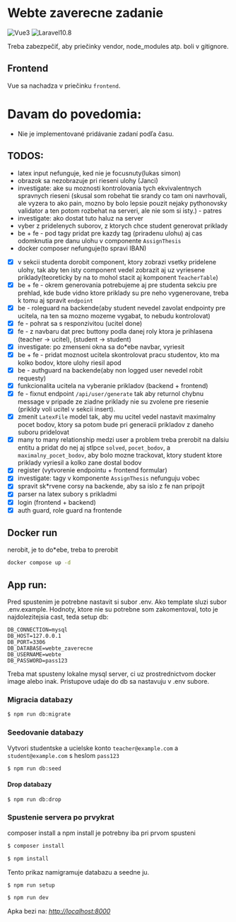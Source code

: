 # Webte zaverecne zadanie

![Vue3](https://img.shields.io/badge/Vue-3-green)
![Laravel10.8](https://img.shields.io/badge/Laravel-10.8-red)

Treba zabezpečiť, aby priečinky vendor, node_modules atp. boli v gitignore.

## Frontend

Vue sa nachadza v priečinku `frontend`.

# Davam do povedomia:

- Nie je implementované pridávanie zadaní podľa času.

## TODOS:
- latex input nefunguje, ked nie je focusnuty(lukas simon)
- obrazok sa nezobrazuje pri rieseni ulohy (Janci)
- investigate: ake su moznosti kontrolovania tych ekvivalentnych spravnych rieseni (skusal som robehat tie srandy co tam oni navrhovali, ale vyzera to ako pain, mozno by bolo lepsie pouzit nejaky pythonovsky validator a ten potom rozbehat na serveri, ale nie som si isty.) - patres
- investigate: ako dostat tuto haluz na server
- vyber z pridelenych suborov, z ktorych chce student generovat priklady
- be + fe - pod tagy pridat pre kazdy tag (priradenu ulohu) aj cas odomknutia pre danu ulohu v componente `AssignThesis`
- docker composer nefunguje(to spravi IBAN)
- [x] v sekcii studenta dorobit component, ktory zobrazi vsetky pridelene ulohy, tak aby ten isty component vedel zobrazit aj uz vyriesene priklady(teoreticky by na to mohol stacit aj komponent `TeacherTable`)
- [x] be + fe - okrem generovania potrebujeme aj pre studenta sekciu pre prehlad, kde bude vidno ktore priklady su pre neho vygenerovane, treba k tomu aj spravit `endpoint`
- [x] be - roleguard na backende(aby student nevedel zavolat endpointy pre ucitela, na ten sa mozno mozeme vygabat, to nebudu kontrolovat)
- [x] fe - pohrat sa s responzivitou (ucitel done)
- [x] fe - z navbaru dat prec buttony podla danej roly ktora je prihlasena (teacher -> ucitel), (student -> student)
- [x] investigate: po zmenseni okna sa do\*ebe navbar, vyriesit
- [x] be + fe - pridat moznost ucitela skontrolovat pracu studentov, kto ma kolko bodov, ktore ulohy riesil apod
- [x] be - authguard na backende(aby non logged user nevedel robit requesty)
- [x] funkcionalita ucitela na vyberanie prikladov (backend + frontend)
- [x] fe - fixnut endpoint `/api/user/generate` tak aby returnol chybnu message v pripade ze ziadne priklady nie su zvolene pre riesenie (prikldy voli ucitel v sekcii insert).
- [x] zmenit `LatexFile` model tak, aby mu ucitel vedel nastavit maximalny pocet bodov, ktory sa potom bude pri generacii prikladov z daneho suboru pridelovat
- [x] many to many relationship medzi user a problem treba prerobit na dalsiu entitu a pridat do nej aj stlpce `solved`, `pocet_bodov`, a `maximalny_pocet_bodov`, aby bolo mozne trackovat, ktory student ktore priklady vyriesil a kolko zane dostal bodov
- [x] register (vytvorenie endpointu + frontend formular)
- [x] investigate: tagy v komponente `AssignThesis` nefunguju vobec
- [x] spravit sk\*rvene corsy na backende, aby sa islo z fe nan pripojit
- [x] parser na latex subory s prikladmi
- [x] login (frontend + backend)
- [x] auth guard, role guard na frontende

## Docker run

nerobit, je to do\*ebe, treba to prerobit

```bash
docker compose up -d
```

## App run:

Pred spustenim je potrebne nastavit si subor .env. Ako template sluzi subor .env.example. Hodnoty,
ktore nie su potrebne som zakomentoval, toto je najdolezitejsia cast, teda setup db:

```
DB_CONNECTION=mysql
DB_HOST=127.0.0.1
DB_PORT=3306
DB_DATABASE=webte_zaverecne
DB_USERNAME=webte
DB_PASSWORD=pass123
```

Treba mat spusteny lokalne mysql server, ci uz prostrednictvom docker image alebo inak.
Pristupove udaje do db sa nastavuju v .env subore.

### Migracia databazy

```bash
$ npm run db:migrate
```

### Seedovanie databazy

Vytvori studentske a ucielske konto `teacher@example.com` a `student@example.com` s heslom `pass123`

```bash
$ npm run db:seed
```

#### Drop databazy

```bash
$ npm run db:drop
```

### Spustenie servera po prvykrat

composer install a npm install je potrebny iba pri prvom spusteni

```bash
$ composer install
```

```bash
$ npm install
```

Tento prikaz namigramuje databazu a seedne ju.

```bash
$ npm run setup
```

```bash
$ npm run dev
```

Apka bezi na: _[http://localhost:8000](http://localhost:8000)_
